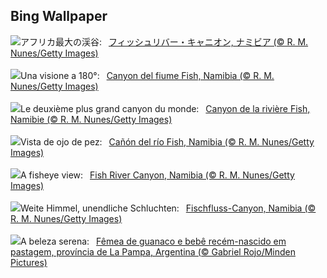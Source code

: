 ## Bing Wallpaper
![](https://www.bing.com/th?id=OHR.NamibiaCanyon_JA-JP0410618255_UHD.jpg&w=1000)アフリカ最大の渓谷:&nbsp;&ensp;[フィッシュリバー・キャニオン, ナミビア (© R. M. Nunes/Getty Images)](https://www.bing.com/th?id=OHR.NamibiaCanyon_JA-JP0410618255_UHD.jpg)
<br><br/>
![](https://www.bing.com/th?id=OHR.NamibiaCanyon_IT-IT9781699785_UHD.jpg&w=1000)Una visione a 180°:&nbsp;&ensp;[Canyon del fiume Fish, Namibia (© R. M. Nunes/Getty Images)](https://www.bing.com/th?id=OHR.NamibiaCanyon_IT-IT9781699785_UHD.jpg)
<br><br/>
![](https://www.bing.com/th?id=OHR.NamibiaCanyon_FR-FR1473160217_UHD.jpg&w=1000)Le deuxième plus grand canyon du monde:&nbsp;&ensp;[Canyon de la rivière Fish, Namibie (© R. M. Nunes/Getty Images)](https://www.bing.com/th?id=OHR.NamibiaCanyon_FR-FR1473160217_UHD.jpg)
<br><br/>
![](https://www.bing.com/th?id=OHR.NamibiaCanyon_ES-ES0636008379_UHD.jpg&w=1000)Vista de ojo de pez:&nbsp;&ensp;[Cañón del río Fish, Namibia (© R. M. Nunes/Getty Images)](https://www.bing.com/th?id=OHR.NamibiaCanyon_ES-ES0636008379_UHD.jpg)
<br><br/>
![](https://www.bing.com/th?id=OHR.NamibiaCanyon_EN-GB4973769370_UHD.jpg&w=1000)A fisheye view:&nbsp;&ensp;[Fish River Canyon, Namibia (© R. M. Nunes/Getty Images)](https://www.bing.com/th?id=OHR.NamibiaCanyon_EN-GB4973769370_UHD.jpg)
<br><br/>
![](https://www.bing.com/th?id=OHR.NamibiaCanyon_DE-DE8827731731_UHD.jpg&w=1000)Weite Himmel, unendliche Schluchten:&nbsp;&ensp;[Fischfluss-Canyon, Namibia (© R. M. Nunes/Getty Images)](https://www.bing.com/th?id=OHR.NamibiaCanyon_DE-DE8827731731_UHD.jpg)
<br><br/>
![](https://www.bing.com/th?id=OHR.GuanacoMother_PT-BR7069142219_UHD.jpg&w=1000)A beleza serena:&nbsp;&ensp;[Fêmea de guanaco e bebê recém-nascido em pastagem, província de La Pampa, Argentina (© Gabriel Rojo/Minden Pictures)](https://www.bing.com/th?id=OHR.GuanacoMother_PT-BR7069142219_UHD.jpg)
<br><br/>
